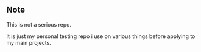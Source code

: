 ## Note

This is not a serious repo. 

It is just my personal testing repo i use on various things before applying to my main projects.
